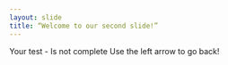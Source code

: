 ```yaml
---
layout: slide
title: “Welcome to our second slide!”
---
```

Your test - Is not complete
Use the left arrow to go back!
